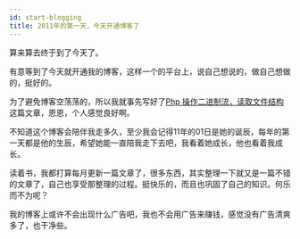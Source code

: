 ```yaml
---
id: start-blogging
title: 2011年的第一天，今天开通博客了
---
```


算来算去终于到了今天了。

有意等到了今天就开通我的博客，这样一个的平台上，说自己想说的，做自己想做的，挺好的。

<!--truncate-->

为了避免博客空荡荡的，所以我就事先写好了[Php 操作二进制流，读取文件结构](../6 "Permanent Link to Php 操作二进制流，读取文件结构。")这篇文章，恩恩，个人感觉良好啊。

不知道这个博客会陪伴我走多久，至少我会记得11年的01日是她的诞辰，每年的第一天都是他的生辰，希望她能一直陪我走下去吧，我看着她成长，他也看着我成长。

读着书，我都打算每月更新一篇文章了，很多东西，其实整理一下就又是一篇不错的文章了，自己也享受那整理的过程。挺快乐的，而且也巩固了自己的知识。何乐而不为呢？

我的博客上或许不会出现什么广告吧，我也不会用广告来赚钱，感觉没有广告清爽多了，也干净些。
